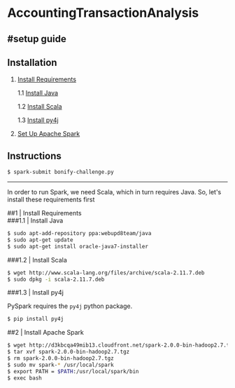 # AccountingTransactionAnalysis
#setup guide
---

## Installation
1. [Install Requirements](#requirements)

    1.1 [Install Java](#requirements-java)

    1.2 [Install Scala](#requirements-scala)

    1.3 [Install py4j](#requirements-py4j)

2. [Set Up Apache Spark](#spark) 

## Instructions

```bash
$ spark-submit bonify-challenge.py
```

---

In order to run Spark, we need Scala, which in turn requires Java. So, let's install these requirements first

<div id='requirements'/></div>
##1 | Install Requirements

<div id='requirements-java'/></div>
###1.1 | Install Java

```bash
$ sudo apt-add-repository ppa:webupd8team/java
$ sudo apt-get update
$ sudo apt-get install oracle-java7-installer
```

<div id='requirements-scala'/></div>
###1.2 | Install Scala

```bash
$ wget http://www.scala-lang.org/files/archive/scala-2.11.7.deb
$ sudo dpkg -i scala-2.11.7.deb
```

<div id='requirements-py4j'/></div>
###1.3 | Install py4j

PySpark requires the `py4j` python package.

```bash
$ pip install py4j
```

<div id='spark'/></div>
##2 | Install Apache Spark

```bash
$ wget http://d3kbcqa49mib13.cloudfront.net/spark-2.0.0-bin-hadoop2.7.tgz
$ tar xvf spark-2.0.0-bin-hadoop2.7.tgz
$ rm spark-2.0.0-bin-hadoop2.7.tgz
$ sudo mv spark-* /usr/local/spark 
$ export PATH = $PATH:/usr/local/spark/bin
$ exec bash
```
